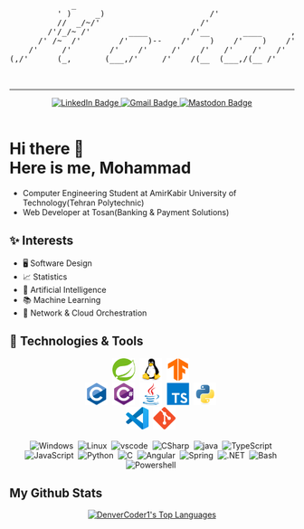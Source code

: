 <div align="center">
  <pre>
             _                                                                                                       
          ' )     _)                      /'                                                                     /'
          //  _/~/'                     /'                                                                     /'  
        /'/_/~ /'        ____         /'__       ____      ,__________      ,__________      ____      _____,/'    
      /' /~  /'        /'    )--    /'    )    /'    )    /'    )     )    /'    )     )   /'    )   /'    /'      
    /'     /'        /'    /'     /'    /'   /'    /'   /'    /'    /'   /'    /'    /'  /'    /'  /'    /'        
(,/'      (_,       (___,/'     /'    /(__  (___,/(__ /'    /'    /(__ /'    /'    /(__ (___,/(__ (___,/(__        
                                                                                                                   
                                                                                                                   
  </pre>
  <hr />
</div>
<div id="badges" align="center">
  <a href="https://www.linkedin.com/in/sfri-mhmd/">
    <img src="https://img.shields.io/badge/LinkedIn-blue?style=for-the-badge&logo=linkedin&logoColor=white" alt="LinkedIn Badge"/>
  </a>
  <a href="mailto:msafari8051@gmail.com">
    <img src="https://img.shields.io/badge/Gmail-red?style=for-the-badge&logo=Gmail&logoColor=white" alt="Gmail Badge"/>
  </a>
  <a href="https://mastodon.social/@sfri_mhmd">
    <img src="https://img.shields.io/badge/Mastodon-purple?style=for-the-badge&logo=mastodon&logoColor=white" alt="Mastodon Badge"/>
  </a>
  <br />
    <img src="https://komarev.com/ghpvc/?username=mohammad-safari" alt=""/>
</div>

# Hi there 👋 <br> Here is me, Mohammad
* Computer Engineering Student at AmirKabir University of Technology(Tehran Polytechnic)
* Web Developer at Tosan(Banking & Payment Solutions)

## ✨ Interests
* 🖥️ Software Design
* 📈 Statistics
* 🤖 Artificial Intelligence
* 📚 Machine Learning
* 🐳 Network & Cloud Orchestration 

## 🔧 Technologies & Tools

<div align="center">
  <img src="https://github.com/devicons/devicon/blob/master/icons/spring/spring-original.svg" title="Spring" alt="Spring" width="40" height="40"/>&nbsp;
  <img src="https://github.com/devicons/devicon/blob/master/icons/linux/linux-original.svg" title="Linux" alt="Linux" width="40" height="40"/>&nbsp;
  <img src="https://github.com/devicons/devicon/blob/master/icons/tensorflow/tensorflow-original.svg" title="Tensorflow" alt="Tensorflow" width="40" height="40"/>&nbsp;
  <br />
  <img src="https://github.com/devicons/devicon/blob/master/icons/c/c-original.svg" title="c" alt="c" width="40" height="40"/>&nbsp;
  <img src="https://github.com/devicons/devicon/blob/master/icons/csharp/csharp-original.svg" title="CSharp" alt="CSharp" width="40" height="40"/>&nbsp;
  <img src="https://github.com/devicons/devicon/blob/master/icons/java/java-original.svg" title="Java" alt="Java" width="40" height="40"/>&nbsp;
  <img src="https://github.com/devicons/devicon/blob/master/icons/typescript/typescript-original.svg" title="typescript" alt="typescript" width="40" height="40"/>&nbsp;
  <img src="https://github.com/devicons/devicon/blob/master/icons/python/python-original.svg" title="python" alt="python" width="40" height="40"/>&nbsp;
  <br />
  <img src="https://github.com/devicons/devicon/blob/master/icons/vscode/vscode-original.svg" title="vscode" alt="vscode" width="40" height="40"/>&nbsp;
  <img src="https://github.com/devicons/devicon/blob/master/icons/git/git-original.svg" title="git" alt="git" width="40" height="40"/>&nbsp;
  
  <br />
  <br />
</div>

<div align="center">
  <img src="https://img.shields.io/badge/OS-Windows-informational?style=flat&logo=windows&logoColor=white&color=2bbc8a" title="Windows" alt="Windows"/>&nbsp;
  <img src="https://img.shields.io/badge/OS-Linux-informational?style=flat&logo=linux&logoColor=white&color=2bbc8a" title="Linux" alt="Linux"/>&nbsp;
  <img src="https://img.shields.io/badge/Editor-Visual_Studio_Code-informational?style=flat&logo=visualstudiocode&logoColor=white&color=2bbc8a" title="vscode" alt="vscode"/>&nbsp;
  <img src="https://img.shields.io/badge/Code-C%23-informational?style=flat&logo=CSharp&logoColor=white&color=2bbc8a" title="CSharp" alt="CSharp"/>&nbsp;
  <img src="https://img.shields.io/badge/Code-Java-informational?style=flat&logo=java&logoColor=white&color=2bbc8a" title="java" alt="java"/>&nbsp;
  <img src="https://img.shields.io/badge/Code-TypeScript-informational?style=flat&logo=typescript&logoColor=white&color=2bbc8a" title="TypeScript" alt="TypeScript"/>&nbsp;
  <img src="https://img.shields.io/badge/Code-JavaScript-informational?style=flat&logo=javascript&logoColor=white&color=2bbc8a" title="JavaScript" alt="JavaScript"/>&nbsp;
  <img src="https://img.shields.io/badge/Code-Python-informational?style=flat&logo=python&logoColor=white&color=2bbc8a" title="Python" alt="Python"/>&nbsp;
  <img src="https://img.shields.io/badge/Code-C-informational?style=flat&logo=c&logoColor=white&color=2bbc8a" title="C" alt="C"/>&nbsp;
  <img src="https://img.shields.io/badge/Framework-Angular-informational?style=flat&logo=Angular&logoColor=white&color=2bbc8a" title="Angular" alt="Angular"/>&nbsp;
  <img src="https://img.shields.io/badge/Framework-Spring-informational?style=flat&logo=Spring&logoColor=white&color=2bbc8a" title="Spring" alt="Spring"/>&nbsp;
  <img src="https://img.shields.io/badge/Framework-.NET-informational?style=flat&logo=dotnet&logoColor=white&color=2bbc8a" title=".NET" alt=".NET"/>&nbsp;
  <img src="https://img.shields.io/badge/Shell-Bash-informational?style=flat&logo=gnu-bash&logoColor=white&color=2bbc8a" title="Bash" alt="Bash"/>&nbsp;
  <img src="https://img.shields.io/badge/Shell-Powershell-informational?style=flat&logo=powershell&logoColor=white&color=2bbc8a" title="Powershell" alt="Powershell"/>&nbsp;
</div>

## My Github Stats


<div align="center">
  <a href="https://github.com/anuraghazra/github-readme-stats"><img alt="DenverCoder1's Top Languages" src="https://github-readme-stats.vercel.app/api/top-langs/?username=mohammad-safari&langs_count=8&layout=compact&theme=dark&hide_border=true" height="192px"/></a>
</div>
